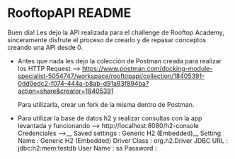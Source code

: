 # RooftopAPI README

Buen día! Les dejo la API realizada para el challenge de Rooftop Academy, sinceramente disfrute el proceso de crearlo y de repasar conceptos creando una API desde 0.

- Antes que nada les dejo la colección de Postman creada para realizar los HTTP Request --> 
  https://www.postman.com/docking-module-specialist-5054747/workspace/rooftopapi/collection/18405391-0dd0edc2-f074-444a-b8ab-d91a93f894ba?action=share&creator=18405391
  
  Para utilizarla, crear un fork de la misma dentro de Postman.

- Para utilizar la base de datos h2 y realizar consultas con la app levantada y funcionando --> http://localhost:8080/h2-console
Credenciales -->__
Saved settings : Generic H2 (Embedded)__
Setting Name : Generic H2 (Embedded)
Driver Class : org.h2.Driver
JDBC URL : jdbc:h2:mem:testdb
User Name : sa
Password : 
